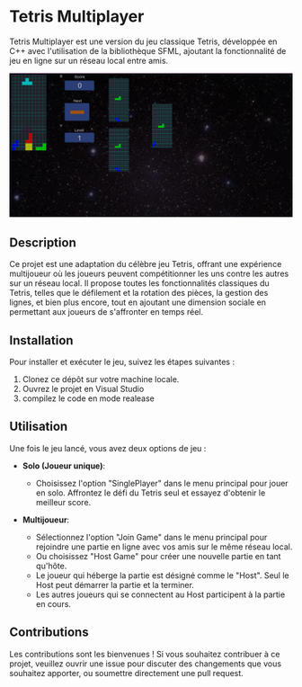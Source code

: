 # Tetris Multiplayer

Tetris Multiplayer est une version du jeu classique Tetris, développée en C++ avec l'utilisation de la bibliothèque SFML, ajoutant la fonctionnalité de jeu en ligne sur un réseau local entre amis.

![Aperçu du jeu](assets/screenshot.png)

## Description

Ce projet est une adaptation du célèbre jeu Tetris, offrant une expérience multijoueur où les joueurs peuvent compétitionner les uns contre les autres sur un réseau local. Il propose toutes les fonctionnalités classiques du Tetris, telles que le défilement et la rotation des pièces, la gestion des lignes, et bien plus encore, tout en ajoutant une dimension sociale en permettant aux joueurs de s'affronter en temps réel.

## Installation

Pour installer et exécuter le jeu, suivez les étapes suivantes :
1. Clonez ce dépôt sur votre machine locale.
2. Ouvrez le projet en Visual Studio
3. compilez le code en mode realease 


## Utilisation

Une fois le jeu lancé, vous avez deux options de jeu :

- **Solo (Joueur unique)**:
  - Choisissez l'option  "SinglePlayer" dans le menu principal pour jouer en solo. Affrontez le défi du Tetris seul et essayez d'obtenir le meilleur score.

- **Multijoueur**:
  - Sélectionnez l'option "Join Game" dans le menu principal pour rejoindre une partie en ligne avec vos amis sur le même réseau local.
  - Ou choisissez "Host Game" pour créer une nouvelle partie en tant qu'hôte.
  - Le joueur qui héberge la partie est désigné comme le "Host". Seul le Host peut démarrer la partie et la terminer.
  - Les autres joueurs qui se connectent au Host participent à la partie en cours.




## Contributions

Les contributions sont les bienvenues ! Si vous souhaitez contribuer à ce projet, veuillez ouvrir une issue pour discuter des changements que vous souhaitez apporter, ou soumettre directement une pull request.


